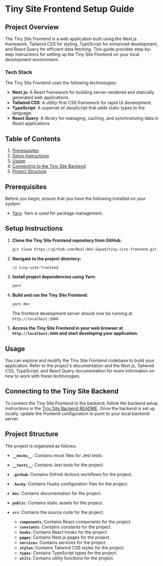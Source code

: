 # Tiny Site Frontend Setup Guide

## Project Overview

The Tiny Site Frontend is a web application built using the Next.js framework, Tailwind CSS for styling, TypeScript for enhanced development, and React Query for efficient data fetching. This guide provides step-by-step instructions for setting up the Tiny Site Frontend on your local development environment.

### Tech Stack

The Tiny Site Frontend uses the following technologies:

- **Next.js**: A React framework for building server-rendered and statically generated web applications.
- **Tailwind CSS**: A utility-first CSS framework for rapid UI development.
- **TypeScript**: A superset of JavaScript that adds static types to the language.
- **React Query**: A library for managing, caching, and synchronizing data in React applications.

## Table of Contents

1. [Prerequisites](#prerequisites)
2. [Setup Instructions](#setup-instructions)
3. [Usage](#usage)
4. [Connecting to the Tiny Site Backend](#connecting-to-the-tiny-site-backend)
5. [Project Structure](#project-structure)

## Prerequisites

Before you begin, ensure that you have the following installed on your system:

- [Yarn](https://yarnpkg.com/getting-started/install): Yarn is used for package management.

## Setup Instructions

1. **Clone the Tiny Site Frontend repository from GitHub:**

   ```bash
   git clone https://github.com/Real-Dev-Squad/tiny-site-frontend.git
   ```

2. **Navigate to the project directory:**

   ```bash
   cd tiny-site-frontend
   ```

3. **Install project dependencies using Yarn:**

   ```bash
   yarn
   ```

4. **Build and run the Tiny Site Frontend:**

   ```bash
   yarn dev
   ```

   The frontend development server should now be running at `http://localhost:3000`.

5. **Access the Tiny Site Frontend in your web browser at `http://localhost:3000` and start developing your application.**

## Usage

You can explore and modify the Tiny Site Frontend codebase to build your application. Refer to the project's documentation and the Next.js, Tailwind CSS, TypeScript, and React Query documentation for more information on how to work with these technologies.

## Connecting to the Tiny Site Backend

To connect the Tiny Site Frontend to the backend, follow the backend setup instructions in the [Tiny Site Backend README](https://github.com/Real-Dev-Squad/tiny-site-backend/blob/develop/README.md). Once the backend is set up locally, update the frontend configuration to point to your local backend server.

## Project Structure

The project is organized as follows:

- **`__mocks__`**: Contains mock files for Jest tests.
- **`__tests__`**: Contains Jest tests for the project.
- **`.github`**: Contains GitHub Actions workflows for the project.
- **`.husky`**: Contains Husky configuration files for the project.
- **`Doc`**: Contains documentation for the project.
- **`public`**: Contains static assets for the project.
- **`src`**: Contains the source code for the project.

   - **`components`**: Contains React components for the project.
   - **`constants`**: Contains constants for the project.
   - **`hooks`**: Contains React hooks for the project.
   - **`pages`**: Contains Next.js pages for the project.
   - **`services`**: Contains services for the project.
   - **`styles`**: Contains Tailwind CSS styles for the project.
   - **`types`**: Contains TypeScript types for the project.
   - **`utils`**: Contains utility functions for the project.

